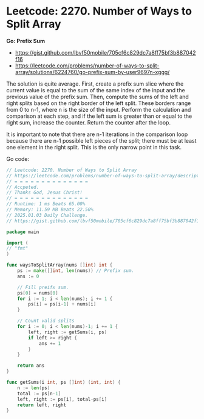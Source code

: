 # Leetcode: 2270. Number of Ways to Split Array

**Go: Prefix Sum**

- https://gist.github.com/lbvf50mobile/705cf6c829dc7a8ff75bf3b887042f16
- https://leetcode.com/problems/number-of-ways-to-split-array/solutions/6224760/go-prefix-sum-by-user9697n-xggg/

The solution is quite average. First, create a prefix sum slice where the
current value is equal to the sum of the same index of the input and the
previous value of the prefix sum. Then, compute the sums of the left and right
splits based on the right border of the left split. These borders range from 0
to n-1, where n is the size of the input. Perform the calculation and
comparison at each step, and if the left sum is greater than or equal to the
right sum, increase the counter. Return the counter after the loop.

It is important to note that there are n-1 iterations in the comparison loop
because there are n-1 possible left pieces of the split; there must be at
least one element in the right split. This is the only narrow point in this
task.



Go code:
```Go
// Leetcode: 2270. Number of Ways to Split Array
// https://leetcode.com/problems/number-of-ways-to-split-array/description/?envType=daily-question&envId=2025-01-03
// = = = = = = = = = = = = = =
// Accpeted.
// Thanks God, Jesus Christ!
// = = = = = = = = = = = = = =
// Runtime: 1 ms Beats 65.00%
// Memory: 11.59 MB Beats 22.50%
// 2025.01.03 Daily Challenge.
// https://gist.github.com/lbvf50mobile/705cf6c829dc7a8ff75bf3b887042f16

package main

import (
// "fmt"
)

func waysToSplitArray(nums []int) int {
	ps := make([]int, len(nums)) // Prefix sum.
	ans := 0

	// Fill preifx sum.
	ps[0] = nums[0]
	for i := 1; i < len(nums); i += 1 {
		ps[i] = ps[i-1] + nums[i]
	}

	// Count valid splits
	for i := 0; i < len(nums)-1; i += 1 {
		left, right := getSums(i, ps)
		if left >= right {
			ans += 1
		}
	}

	return ans
}

func getSums(i int, ps []int) (int, int) {
	n := len(ps)
	total := ps[n-1]
	left, right := ps[i], total-ps[i]
	return left, right
}
```
